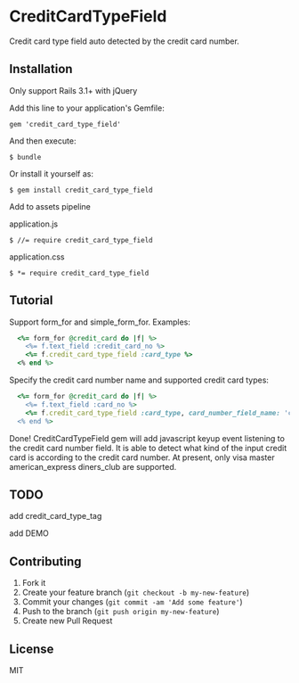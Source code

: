# CreditCardTypeField

Credit card type field auto detected by the credit card number.

## Installation
Only support Rails 3.1+ with jQuery

Add this line to your application's Gemfile:

    gem 'credit_card_type_field'

And then execute:

    $ bundle

Or install it yourself as:

    $ gem install credit_card_type_field

Add to assets pipeline

application.js

    $ //= require credit_card_type_field

application.css

    $ *= require credit_card_type_field

## Tutorial

Support form_for and simple_form_for. Examples:

```ruby
  <%= form_for @credit_card do |f| %>
    <%= f.text_field :credit_card_no %>
    <%= f.credit_card_type_field :card_type %>
  <% end %>
```

Specify the credit card number name and supported credit card types:

```ruby
  <%= form_for @credit_card do |f| %>
    <%= f.text_field :card_no %>
    <%= f.credit_card_type_field :card_type, card_number_field_name: 'card_no', accept_types: %w(visa master) %>
  <% end %>
```

Done! CreditCardTypeField gem will add javascript keyup event listening to the credit card number field. It is able to detect what kind of the input 
credit card is according to the credit card number. At present, only visa master american_express diners_club are supported. 

## TODO
  add credit_card_type_tag
  
  add DEMO

## Contributing

1. Fork it
2. Create your feature branch (`git checkout -b my-new-feature`)
3. Commit your changes (`git commit -am 'Add some feature'`)
4. Push to the branch (`git push origin my-new-feature`)
5. Create new Pull Request

## License

MIT
